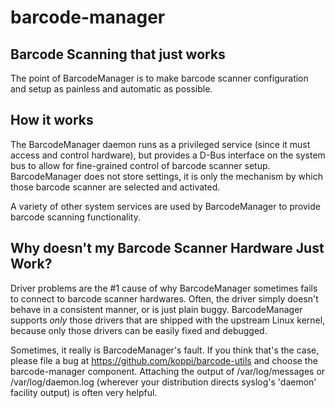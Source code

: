 # barcode-manager

## Barcode Scanning that just works

The point of BarcodeManager is to make barcode scanner configuration and setup as painless and automatic as possible.

## How it works

The BarcodeManager daemon runs as a privileged service (since it must access and control hardware), but provides a D-Bus interface on the system bus to allow for fine-grained control of barcode scanner setup. BarcodeManager does not store settings, it is only the mechanism by which those barcode scanner are selected and activated.

A variety of other system services are used by BarcodeManager to provide barcode scanning functionality.

## Why doesn't my Barcode Scanner Hardware Just Work?

Driver problems are the #1 cause of why BarcodeManager sometimes fails to connect to barcode scanner hardwares. Often, the driver simply doesn't behave in a consistent manner, or is just plain buggy. BarcodeManager supports _only_ those drivers that are shipped with the upstream Linux kernel, because only those drivers can be easily fixed and debugged.

Sometimes, it really is BarcodeManager's fault. If you think that's the case, please file a bug at https://github.com/koppi/barcode-utils and choose the barcode-manager component. Attaching the output of /var/log/messages or /var/log/daemon.log (wherever your distribution directs syslog's 'daemon' facility output) is often very helpful.


